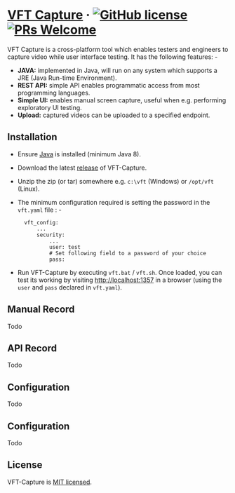 # [VFT Capture](http://www.videofirst.co) &middot; [![GitHub license](https://img.shields.io/badge/license-MIT-blue.svg)](https://github.com/videofirst/vft-capture/blob/master/LICENSE) [![PRs Welcome](https://img.shields.io/badge/PRs-welcome-brightgreen.svg)](https://github.com/videofirst/vft-capture/blob/how-to-contribute.md)

VFT Capture is a cross-platform tool which enables testers and engineers to capture video while user interface testing.  It has the following features: -

* **JAVA:** implemented in Java, will run on any system which supports a JRE (Java Run-time Environment).
* **REST API:** simple API enables programmatic access from most programming languages.
* **Simple UI:** enables manual screen capture, useful when e.g. performing exploratory UI testing.
* **Upload:** captured videos can be uploaded to a specified endpoint.

## Installation

* Ensure [Java](https://java.com/en/download/) is installed (minimum Java 8).
* Download the latest [release](link) of VFT-Capture.
* Unzip the zip (or tar) somewhere e.g. `c:\vft` (Windows) or `/opt/vft` (Linux).
* The minimum configuration required is setting the password in the `vft.yaml` file : -

        vft_config:
            ...
            security:
                ...
                user: test
                # Set following field to a password of your choice
                pass:

* Run VFT-Capture by executing `vft.bat` / `vft.sh`.  Once loaded, you can test its working by visiting [http://localhost:1357](http://localhost:1357) in a browser (using the `user` and `pass` declared in `vft.yaml`).

## Manual Record

Todo

## API Record

Todo

## Configuration

Todo

## Configuration

Todo

## License

VFT-Capture is [MIT licensed](./LICENSE).